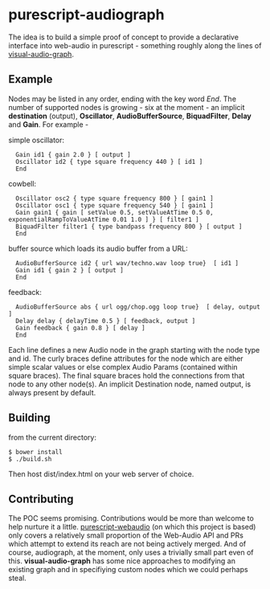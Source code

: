 purescript-audiograph
=====================

The idea is to build a simple proof of concept to provide a declarative interface into web-audio in purescript - something roughly along the lines of [visual-audio-graph](https://github.com/benji6/virtual-audio-graph).

Example
-------

Nodes may be listed in any order, ending with the key word _End_. The number of supported nodes is growing - six at the moment - an implicit __destination__ (output), __Oscillator__, __AudioBufferSource__, __BiquadFilter__, __Delay__ and __Gain__.  For example - 

simple oscillator:

```   
  Gain id1 { gain 2.0 } [ output ] 
  Oscillator id2 { type square frequency 440 } [ id1 ]
  End
```

cowbell:

```
  Oscillator osc2 { type square frequency 800 } [ gain1 ]
  Oscillator osc1 { type square frequency 540 } [ gain1 ] 
  Gain gain1 { gain [ setValue 0.5, setValueAtTime 0.5 0, exponentialRampToValueAtTime 0.01 1.0 ] } [ filter1 ] 
  BiquadFilter filter1 { type bandpass frequency 800 } [ output ]
  End
```

buffer source which loads its audio buffer from a URL:

```
  AudioBufferSource id2 { url wav/techno.wav loop true}  [ id1 ]
  Gain id1 { gain 2 } [ output ]
  End
```

feedback:

```
  AudioBufferSource abs { url ogg/chop.ogg loop true}  [ delay, output ]
  Delay delay { delayTime 0.5 } [ feedback, output ]
  Gain feedback { gain 0.8 } [ delay ]
  End
```

Each line defines a new Audio node in the graph starting with the node type and id.  The curly braces define attributes for the node which are either simple scalar values or else complex Audio Params (contained within square braces). The final square braces hold the connections from that node to any other node(s). An implicit Destination node, named output, is always present by default. 

Building
--------

from the current directory:

    $ bower install
    $ ./build.sh

Then host dist/index.html on your web server of choice.

Contributing
------------

The POC seems promising.  Contributions would be more than welcome to help nurture it a little.  [purescript-webaudio](https://github.com/waterson/purescript-webaudio) (on which this project is based) only covers a relatively small proportion of the Web-Audio API and PRs which attempt to extend its reach are not being actively merged. And of course, audiograph, at the moment, only uses a trivially small part even of this.  __visual-audio-graph__ has some nice approaches to modifying an existing graph and in specifiying custom nodes which we could perhaps steal.
